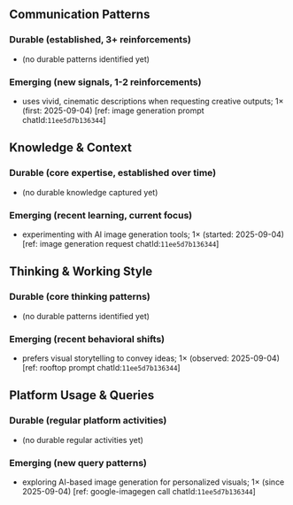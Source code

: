 ## Communication Patterns
### Durable (established, 3+ reinforcements)
- (no durable patterns identified yet)

### Emerging (new signals, 1-2 reinforcements)
- uses vivid, cinematic descriptions when requesting creative outputs; 1× (first: 2025-09-04) [ref: image generation prompt chatId:`11ee5d7b136344`]

## Knowledge & Context
### Durable (core expertise, established over time)
- (no durable knowledge captured yet)

### Emerging (recent learning, current focus)
- experimenting with AI image generation tools; 1× (started: 2025-09-04) [ref: image generation request chatId:`11ee5d7b136344`]

## Thinking & Working Style
### Durable (core thinking patterns)
- (no durable patterns identified yet)

### Emerging (recent behavioral shifts)
- prefers visual storytelling to convey ideas; 1× (observed: 2025-09-04) [ref: rooftop prompt chatId:`11ee5d7b136344`]

## Platform Usage & Queries
### Durable (regular platform activities)
- (no durable regular activities yet)

### Emerging (new query patterns)
- exploring AI-based image generation for personalized visuals; 1× (since 2025-09-04) [ref: google-imagegen call chatId:`11ee5d7b136344`]